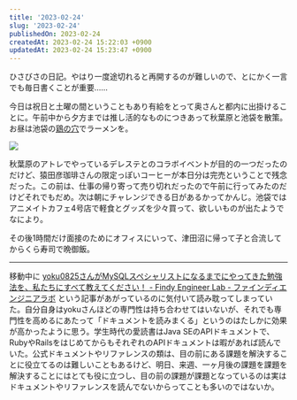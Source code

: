 ```yaml
---
title: '2023-02-24'
slug: '2023-02-24'
publishedOn: 2023-02-24
createdAt: 2023-02-24 15:22:03 +0900
updatedAt: 2023-02-24 15:23:47 +0900
---
```

ひさびさの日記。やはり一度途切れると再開するのが難しいので、とにかく一言でも毎日書くことが重要……

今日は祝日と土曜の間ということもあり有給をとって奥さんと都内に出掛けることに。午前中から夕方までは推し活的なものにつきあって秋葉原と池袋を散策。お昼は池袋の[鶏の穴](https://tabelog.com/tokyo/A1305/A130501/13050789/)でラーメンを。

![](https://lh3.googleusercontent.com/pw/AMWts8BWwvXUWKyc28ikF8vGO9SNIpP5GjZKZdXatZu19eUBzIoJJNW_CgwgycNDq3oMPiHmNhhGOsiwYjKFqQaVwxS9YW9pix1ytB_WKmt0DOkHOECIqHXxIEx_qSU-0nsexVEJTkYiumFDEEH-2RkXTjPL7g=w800)

秋葉原のアトレでやっているデレステとのコラボイベントが目的の一つだったのだけど、猿田彦珈琲さんの限定っぽいコーヒーが本日分は完売ということで残念だった。この前は、仕事の帰り寄って売り切れだったので午前に行ってみたのだけどそれでもだめ。次は朝にチャレンジできる日があるかってかんじ。池袋ではアニメイトカフェ4号店で軽食とグッズを少々買って、欲しいものが出たようでなにより。

その後1時間だけ面接のためにオフィスにいって、津田沼に帰って子と合流してからくら寿司で晩御飯。

---

移動中に [yoku0825さんがMySQLスペシャリストになるまでにやってきた勉強法を、私たちにすべて教えてください！ - Findy Engineer Lab - ファインディエンジニアラボ](https://engineer-lab.findy-code.io/yoku0825-mysql) という記事があがっているのに気付いて読み耽ってしまっていた。自分自身はyokuさんほどの専門性は持ち合わせてはいないが、それでも専門性を高めるにあたって「ドキュメントを読みまくる」というのはたしかに効果が高かったように思う。学生時代の愛読書はJava SEのAPIドキュメントで、RubyやRailsをはじめてからもそれぞれのAPIドキュメントは暇があれば読んでいた。公式ドキュメントやリファレンスの類は、目の前にある課題を解決することに役立てるのは難しいこともあるけど、明日、来週、一ヶ月後の課題を課題を解決することにはとても役に立つし、目の前の課題が課題となっているのは実はドキュメントやリファレンスを読んでないからってことも多いのではないか。
